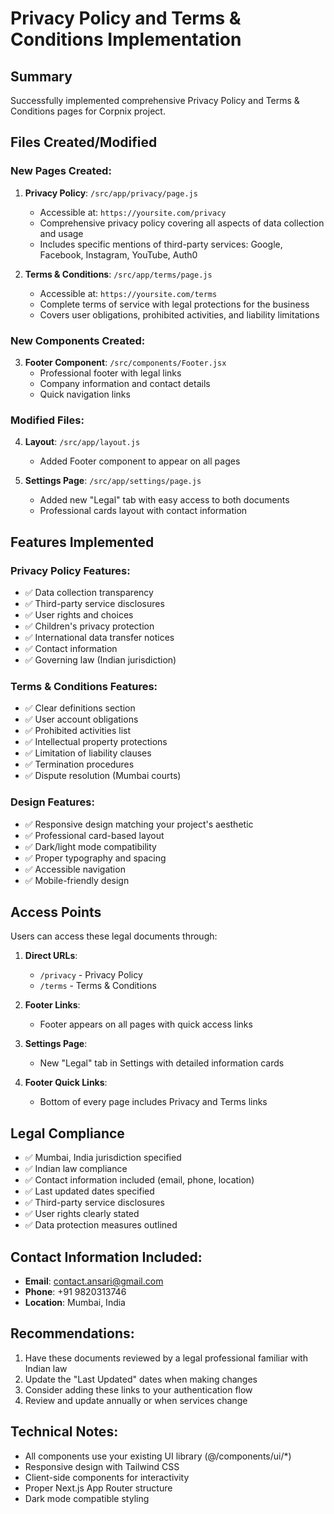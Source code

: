 # Privacy Policy and Terms & Conditions Implementation

## Summary
Successfully implemented comprehensive Privacy Policy and Terms & Conditions pages for Corpnix project.

## Files Created/Modified

### New Pages Created:
1. **Privacy Policy**: `/src/app/privacy/page.js`
   - Accessible at: `https://yoursite.com/privacy`
   - Comprehensive privacy policy covering all aspects of data collection and usage
   - Includes specific mentions of third-party services: Google, Facebook, Instagram, YouTube, Auth0

2. **Terms & Conditions**: `/src/app/terms/page.js`
   - Accessible at: `https://yoursite.com/terms`
   - Complete terms of service with legal protections for the business
   - Covers user obligations, prohibited activities, and liability limitations

### New Components Created:
3. **Footer Component**: `/src/components/Footer.jsx`
   - Professional footer with legal links
   - Company information and contact details
   - Quick navigation links

### Modified Files:
4. **Layout**: `/src/app/layout.js`
   - Added Footer component to appear on all pages

5. **Settings Page**: `/src/app/settings/page.js`
   - Added new "Legal" tab with easy access to both documents
   - Professional cards layout with contact information

## Features Implemented

### Privacy Policy Features:
- ✅ Data collection transparency
- ✅ Third-party service disclosures
- ✅ User rights and choices
- ✅ Children's privacy protection
- ✅ International data transfer notices
- ✅ Contact information
- ✅ Governing law (Indian jurisdiction)

### Terms & Conditions Features:
- ✅ Clear definitions section
- ✅ User account obligations
- ✅ Prohibited activities list
- ✅ Intellectual property protections
- ✅ Limitation of liability clauses
- ✅ Termination procedures
- ✅ Dispute resolution (Mumbai courts)

### Design Features:
- ✅ Responsive design matching your project's aesthetic
- ✅ Professional card-based layout
- ✅ Dark/light mode compatibility
- ✅ Proper typography and spacing
- ✅ Accessible navigation
- ✅ Mobile-friendly design

## Access Points

Users can access these legal documents through:

1. **Direct URLs**:
   - `/privacy` - Privacy Policy
   - `/terms` - Terms & Conditions

2. **Footer Links**:
   - Footer appears on all pages with quick access links

3. **Settings Page**:
   - New "Legal" tab in Settings with detailed information cards

4. **Footer Quick Links**:
   - Bottom of every page includes Privacy and Terms links

## Legal Compliance

- ✅ Mumbai, India jurisdiction specified
- ✅ Indian law compliance
- ✅ Contact information included (email, phone, location)
- ✅ Last updated dates specified
- ✅ Third-party service disclosures
- ✅ User rights clearly stated
- ✅ Data protection measures outlined

## Contact Information Included:
- **Email**: contact.ansari@gmail.com
- **Phone**: +91 9820313746
- **Location**: Mumbai, India

## Recommendations:
1. Have these documents reviewed by a legal professional familiar with Indian law
2. Update the "Last Updated" dates when making changes
3. Consider adding these links to your authentication flow
4. Review and update annually or when services change

## Technical Notes:
- All components use your existing UI library (@/components/ui/*)
- Responsive design with Tailwind CSS
- Client-side components for interactivity
- Proper Next.js App Router structure
- Dark mode compatible styling
